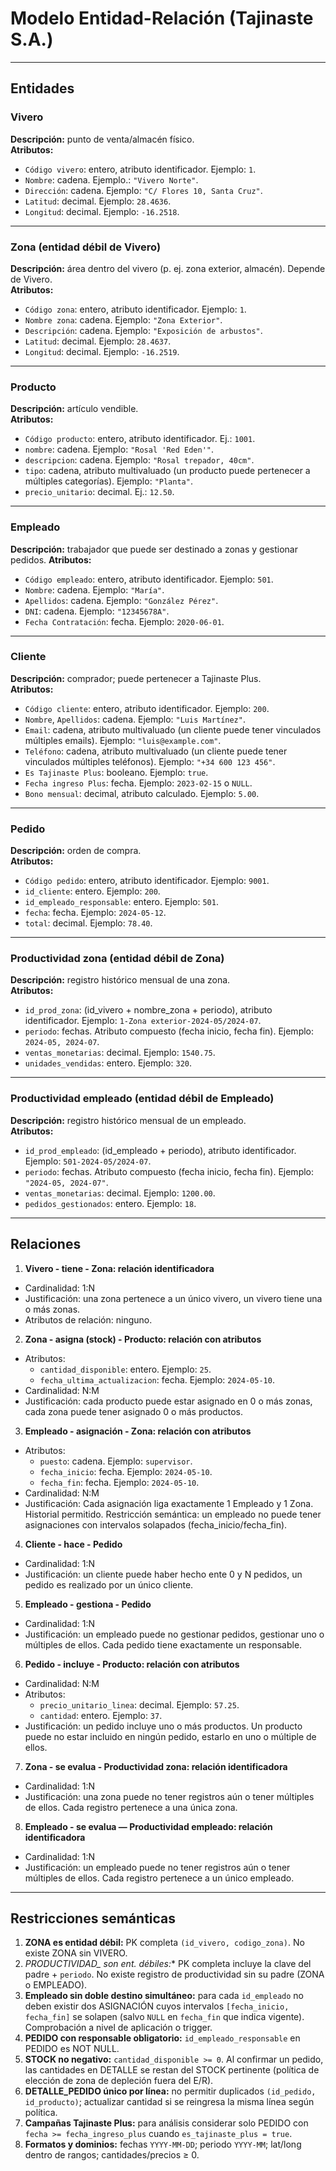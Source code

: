 # Modelo Entidad-Relación (Tajinaste S.A.) 

---

## Entidades

### Vivero  
**Descripción:** punto de venta/almacén físico.  
**Atributos:**  
- `Código vivero`: entero, atributo identificador. Ejemplo: `1`.  
- `Nombre`: cadena. Ejemplo.: `"Vivero Norte"`.  
- `Dirección`: cadena. Ejemplo: `"C/ Flores 10, Santa Cruz"`.  
- `Latitud`: decimal. Ejemplo: `28.4636`.  
- `Longitud`: decimal. Ejemplo: `-16.2518`.

---

### Zona (entidad débil de Vivero)  
**Descripción:** área dentro del vivero (p. ej. zona exterior, almacén). Depende de Vivero.  
**Atributos:**
- `Código zona`: entero, atributo identificador. Ejemplo: `1`.  
- `Nombre zona`: cadena. Ejemplo: `"Zona Exterior"`.  
- `Descripción`: cadena. Ejemplo: `"Exposición de arbustos"`.  
- `Latitud`: decimal. Ejemplo: `28.4637`.  
- `Longitud`: decimal. Ejemplo: `-16.2519`.

---

### Producto  
**Descripción:** artículo vendible.    
**Atributos:**  
- `Código producto`: entero, atributo identificador. Ej.: `1001`.  
- `nombre`: cadena. Ejemplo: `"Rosal 'Red Eden'"`.  
- `descripcion`: cadena. Ejemplo: `"Rosal trepador, 40cm"`.  
- `tipo`: cadena, atributo multivaluado (un producto puede pertenecer a múltiples categorías). Ejemplo: `"Planta"`.  
- `precio_unitario`: decimal. Ej.: `12.50`.

---

### Empleado  
**Descripción:** trabajador que puede ser destinado a zonas y gestionar pedidos.
**Atributos:**  
- `Código empleado`: entero, atributo identificador. Ejemplo: `501`.  
- `Nombre`: cadena. Ejemplo: `"María"`.  
- `Apellidos`: cadena. Ejemplo: `"González Pérez"`.  
- `DNI`: cadena. Ejemplo: `"12345678A"`.  
- `Fecha Contratación`: fecha. Ejemplo: `2020-06-01`.

---

### Cliente  
**Descripción:** comprador; puede pertenecer a Tajinaste Plus.  
**Atributos:**  
- `Código cliente`: entero, atributo identificador. Ejemplo: `200`.  
- `Nombre`, `Apellidos`: cadena. Ejemplo: `"Luis Martínez"`.  
- `Email`: cadena, atributo multivaluado (un cliente puede tener vinculados múltiples emails). Ejemplo: `"luis@example.com"`.  
- `Teléfono`: cadena, atributo multivaluado (un cliente puede tener vinculados múltiples teléfonos). Ejemplo: `"+34 600 123 456"`.  
- `Es Tajinaste Plus`: booleano. Ejemplo: `true`.  
- `Fecha ingreso Plus`: fecha. Ejemplo: `2023-02-15` o `NULL`.  
- `Bono mensual`: decimal, atributo calculado. Ejemplo: `5.00`.

---

### Pedido  
**Descripción:** orden de compra.  
**Atributos:**  
- `Código pedido`: entero, atributo identificador. Ejemplo: `9001`.  
- `id_cliente`: entero. Ejemplo: `200`.  
- `id_empleado_responsable`: entero. Ejemplo: `501`.  
- `fecha`: fecha. Ejemplo: `2024-05-12`.  
- `total`: decimal. Ejemplo: `78.40`.  

---

### Productividad zona (entidad débil de Zona)  
**Descripción:** registro histórico mensual de una zona.   
**Atributos:**
- `id_prod_zona`: (id_vivero + nombre_zona + periodo), atributo identificador. Ejemplo: `1-Zona exterior-2024-05/2024-07`.
- `periodo`: fechas. Atributo compuesto (fecha inicio, fecha fin). Ejemplo: `2024-05, 2024-07`.  
- `ventas_monetarias`: decimal. Ejemplo: `1540.75`.  
- `unidades_vendidas`: entero. Ejemplo: `320`.  

---

### Productividad empleado (entidad débil de Empleado)  
**Descripción:** registro histórico mensual de un empleado.  
**Atributos:**  
- `id_prod_empleado`: (id_empleado + periodo), atributo identificador. Ejemplo: `501-2024-05/2024-07`.  
- `periodo`: fechas. Atributo compuesto (fecha inicio, fecha fin). Ejemplo: `"2024-05, 2024-07"`.  
- `ventas_monetarias`: decimal. Ejemplo: `1200.00`.  
- `pedidos_gestionados`: entero. Ejemplo: `18`. 

---

## Relaciones

1. **Vivero - tiene - Zona: relación identificadora**
- Cardinalidad: 1:N
- Justificación: una zona pertenece a un único vivero, un vivero tiene una o más zonas.
- Atributos de relación: ninguno.

2. **Zona - asigna (stock) - Producto: relación con atributos**
- Atributos:  
  - `cantidad_disponible`: entero. Ejemplo: `25`.  
  - `fecha_ultima_actualizacion`: fecha. Ejemplo: `2024-05-10`.
- Cardinalidad: N:M
- Justificación: cada producto puede estar asignado en 0 o más zonas, cada zona puede tener asignado 0 o más productos.

3. **Empleado - asignación - Zona: relación con atributos**   
- Atributos:
  - `puesto`: cadena. Ejemplo: `supervisor`.  
  - `fecha_inicio`: fecha. Ejemplo: `2024-05-10`.
  - `fecha_fin`: fecha. Ejemplo: `2024-05-10`.
- Cardinalidad: N:M
- Justificación: Cada asignación liga exactamente 1 Empleado y 1 Zona. Historial permitido. Restricción semántica: un empleado no puede tener asignaciones con intervalos solapados (fecha_inicio/fecha_fin).

4. **Cliente - hace - Pedido**
- Cardinalidad: 1:N
- Justificación: un cliente puede haber hecho ente 0 y N pedidos, un pedido es realizado por un único cliente.

5. **Empleado - gestiona - Pedido**  
- Cardinalidad: 1:N
- Justificación: un empleado puede no gestionar pedidos, gestionar uno o múltiples de ellos. Cada pedido tiene exactamente un responsable.

6. **Pedido - incluye - Producto: relación con atributos**
- Cardinalidad: N:M
- Atributos:
  - `precio_unitario_linea`: decimal. Ejemplo: `57.25`.  
  - `cantidad`: entero. Ejemplo: `37`. 
- Justificación: un pedido incluye uno o más productos. Un producto puede no estar incluido en ningún pedido, estarlo en uno o múltiple de ellos.

7. **Zona - se evalua - Productividad zona: relación identificadora**
- Cardinalidad: 1:N
- Justificación: una zona puede no tener registros aún o tener múltiples de ellos. Cada registro pertenece a una única zona.

8. **Empleado - se evalua — Productividad empleado: relación identificadora** 
- Cardinalidad: 1:N
- Justificación: un empleado puede no tener registros aún o tener múltiples de ellos. Cada registro pertenece a un único empleado.

---

## Restricciones semánticas

1. **ZONA es entidad débil:** PK completa `(id_vivero, codigo_zona)`. No existe ZONA sin VIVERO.  
2. **PRODUCTIVIDAD_* son ent. débiles:** PK completa incluye la clave del padre + `periodo`. No existe registro de productividad sin su padre (ZONA o EMPLEADO).  
3. **Empleado sin doble destino simultáneo:** para cada `id_empleado` no deben existir dos ASIGNACIÓN cuyos intervalos `[fecha_inicio, fecha_fin]` se solapen (salvo `NULL` en `fecha_fin` que indica vigente). Comprobación a nivel de aplicación o trigger.  
4. **PEDIDO con responsable obligatorio:** `id_empleado_responsable` en PEDIDO es NOT NULL.  
5. **STOCK no negativo:** `cantidad_disponible >= 0`. Al confirmar un pedido, las cantidades en DETALLE se restan del STOCK pertinente (política de elección de zona de depleción fuera del E/R).  
6. **DETALLE_PEDIDO único por línea:** no permitir duplicados `(id_pedido, id_producto)`; actualizar cantidad si se reingresa la misma línea según política.  
7. **Campañas Tajinaste Plus:** para análisis considerar solo PEDIDO con `fecha >= fecha_ingreso_plus` cuando `es_tajinaste_plus = true`.  
8. **Formatos y dominios:** fechas `YYYY-MM-DD`; periodo `YYYY-MM`; lat/long dentro de rangos; cantidades/precios ≥ 0.

